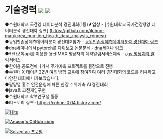 # 기술경력   <img src="https://img.shields.io/badge/Java-007396?style=flat-square&logo=Java&logoColor=white"/></a>   <img src="https://img.shields.io/badge/Python-3766AB?style=flat-square&logo=Python&logoColor=white"/></a>

●수원대학교 국건영 데이터분석 경진대회(1등)★입상 - [수원대학교 국가건강영양 데이터분석 경진대회 링크]
(https://github.com/dohun-mat/korea_nutrition_health_data_analysis_contest)   
●농업인손상예측데이터분석 경진대회참가 - [농업인손상예측데이터분석 경진대회 링크](https://github.com/dohun-mat/dataAnalysisContest)  
●dna세미나에서 pytorch를 다뤄보고 논문분석 - [dna세미나 링크 ](https://github.com/dohun-mat/dna_study_semina)  
●카카오톡api를 이용한 용산IMAX 명당자리 예약알림서비스제작 - [cgv 명당자리 알림서비스](https://github.com/dohun-mat/cgv-great-location-kakaotalk-alram)  
●한이음 공모전에나가서 주가예측 프로젝트를 팀장으로 진행  
●수원대 X 데이콘 22년 여름 방학 교육에 참여하여 여러 경진대회의 코드를 리뷰하고 다양한 대회에 나가보았습니다.  
●팔당댐 홍수 안전운영에 따른 한강 수위예측 AI 경진대회  
●java로 고전게임구현  
●수원대학교 학부연구생 활동  
●티스토리 링크 : https://dohun-0714.tistory.com/  


[![Hits](https://hits.seeyoufarm.com/api/count/incr/badge.svg?url=https%3A%2F%2Fgithub.com%2Fdohun-mat&count_bg=%2379C83D&title_bg=%23555555&icon=&icon_color=%23E7E7E7&title=visit&edge_flat=false)](https://hits.seeyoufarm.com)

[![Anurag's GitHub stats](https://github-readme-stats.vercel.app/api?username=dohun-mat)](https://github.com/anuraghazra/github-readme-stats) 

[![Solved.ac
프로필](http://mazassumnida.wtf/api/v2/generate_badge?boj=robinhut0071)](https://solved.ac/robinhut0071)
